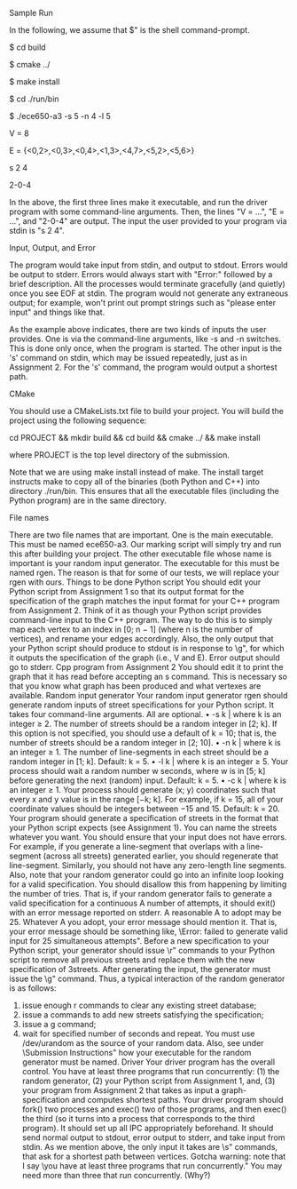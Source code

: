 Sample Run

In the following, we assume that \$" is the shell command-prompt.

$ cd build

$ cmake ../

$ make install

$ cd ./run/bin

$ ./ece650-a3 -s 5 -n 4 -l 5

V = 8

E = {<0,2>,<0,3>,<0,4>,<1,3>,<4,7>,<5,2>,<5,6>}

s 2 4

2-0-4

In the above, the first three lines make it executable, and run the driver program with some
command-line arguments. Then, the lines "V = ...", "E = ...", and "2-0-4" are output. The
input the user provided to your program via stdin is "s 2 4".

Input, Output, and Error

The program would take input from stdin, and output to stdout. Errors would be output to stderr.
Errors would always start with "Error:" followed by a brief description. All the processes would
terminate gracefully (and quietly) once you see EOF at stdin. The program would not generate any
extraneous output; for example, won't print out prompt strings such as "please enter input"
and things like that.

As the example above indicates, there are two kinds of inputs the user provides. One is via the
command-line arguments, like -s and -n switches. This is done only once, when the program is
started. The other input is the 's' command on stdin, which may be issued repeatedly, just as in
Assignment 2. For the 's' command, the program would output a shortest path.

CMake

You should use a CMakeLists.txt file to build
your project. You will build the project using the following sequence:

cd PROJECT && mkdir build && cd build && cmake ../ && make install

where PROJECT is the top level directory of the submission. 

Note that we are using make install instead of make. The install target instructs make to
copy all of the binaries (both Python and C++) into directory ./run/bin. This ensures that all
the executable files (including the Python program) are in the same directory.

File names

There are two file names that are important. One is the main executable. This must be named
ece650-a3. Our marking script will simply try and run this after building your project. The other
executable file whose name is important is your random input generator. The executable for this
must be named rgen. The reason is that for some of our tests, we will replace your rgen with ours.
Things to be done
Python script
You should edit your Python script from Assignment 1 so that its output format for the specification
of the graph matches the input format for your C++ program from Assignment 2. Think of it as
though your Python script provides command-line input to the C++ program. The way to do
this is to simply map each vertex to an index in [0; n − 1] (where n is the number of vertices), and
rename your edges accordingly.
Also, the only output that your Python script should produce to stdout is in response to \g",
for which it outputs the specification of the graph (i.e., V and E). Error output should go to stderr.
Cpp program from Assignment 2
You should edit it to print the graph that it has read before accepting an s command. This is
necessary so that you know what graph has been produced and what vertexes are available.
Random input generator
Your random input generator rgen should generate random inputs of street specifications for your
Python script. It takes four command-line arguments. All are optional.
• -s k | where k is an integer ≥ 2. The number of streets should be a random integer in [2; k].
If this option is not specified, you should use a default of k = 10; that is, the number of streets
should be a random integer in [2; 10].
• -n k | where k is an integer ≥ 1. The number of line-segments in each street should be a
random integer in [1; k]. Default: k = 5.
• -l k | where k is an integer ≥ 5. Your process should wait a random number w seconds,
where w is in [5; k] before generating the next (random) input. Default: k = 5.
• -c k | where k is an integer ≥ 1. Your process should generate (x; y) coordinates such that
every x and y value is in the range [−k; k]. For example, if k = 15, all of your coordinate values
should be integers between −15 and 15. Default: k = 20.
Your program should generate a specification of streets in the format that your Python script
expects (see Assignment 1). You can name the streets whatever you want. You should ensure
that your input does not have errors. For example, if you generate a line-segment that overlaps
with a line-segment (across all streets) generated earlier, you should regenerate that line-segment.
Similarly, you should not have any zero-length line segments.
Also, note that your random generator could go into an infinite loop looking for a valid specification. You should disallow this from happening by limiting the number of tries. That is, if your random generator fails to generate a valid specification for a continuous A number of attempts, it should
exit() with an error message reported on stderr. A reasonable A to adopt may be 25. Whatever A
you adopt, your error message should mention it. That is, your error message should be something
like, \Error: failed to generate valid input for 25 simultaneous attempts".
Before a new specification to your Python script, your generator should issue \r" commands to
your Python script to remove all previous streets and replace them with the new specification of
3streets.
After generating the input, the generator must issue the \g" command.
Thus, a typical interaction of the random generator is as follows:
1. issue enough r commands to clear any existing street database;
2. issue a commands to add new streets satisfying the specification;
3. issue a g command;
4. wait for specified number of seconds and repeat.
You must use /dev/urandom as the source of your random data. Also, see under \Submission
Instructions" how your executable for the random generator must be named.
Driver
Your driver program has the overall control. You have at least three programs that run concurrently:
(1) the random generator, (2) your Python script from Assignment 1, and, (3) your program from
Assignment 2 that takes as input a graph-specification and computes shortest paths. Your driver
program should fork() two processes and exec() two of those programs, and then exec() the
third (so it turns into a process that corresponds to the third program). It should set up all IPC
appropriately beforehand.
It should send normal output to stdout, error output to stderr, and take input from stdin. As
we mention above, the only input it takes are \s" commands, that ask for a shortest path between
vertices.
Gotcha warning: note that I say \you have at least three programs that run concurrently." You
may need more than three that run concurrently. (Why?)
